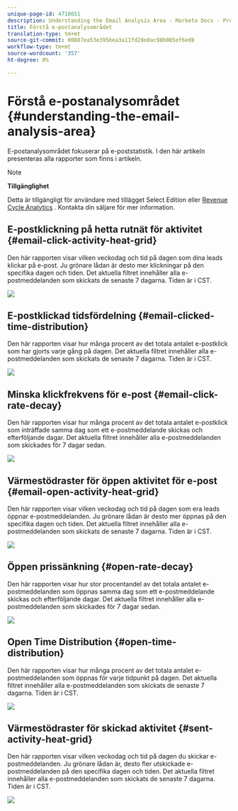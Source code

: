 ```yaml
---
unique-page-id: 4718651
description: Understanding the Email Analysis Area - Marketo Docs - Product Documentation
title: Förstå e-postanalysområdet
translation-type: tm+mt
source-git-commit: 00887ea53e395bea3a11fd28e0ac98b085ef6ed8
workflow-type: tm+mt
source-wordcount: '357'
ht-degree: 0%

---
```



# Förstå e-postanalysområdet {#understanding-the-email-analysis-area}

E-postanalysområdet fokuserar på e-poststatistik. I den här artikeln presenteras alla rapporter som finns i artikeln.

>[!NOTE]
>
>**Tillgänglighet**
>
>Detta är tillgängligt för användare med tillägget Select Edition eller [Revenue Cycle Analytics](http://www.marketo.com/global-enterprise/marketo-revenue-cycle-analytics/) . Kontakta din säljare för mer information.

## E-postklickning på hetta rutnät för aktivitet {#email-click-activity-heat-grid}

Den här rapporten visar vilken veckodag och tid på dagen som dina leads klickar på e-post. Ju grönare lådan är desto mer klickningar på den specifika dagen och tiden. Det aktuella filtret innehåller alla e-postmeddelanden som skickats de senaste 7 dagarna. Tiden är i CST.

![](assets/image2015-5-6-17-3a17-3a34.png)

## E-postklickad tidsfördelning {#email-clicked-time-distribution}

Den här rapporten visar hur många procent av det totala antalet e-postklick som har gjorts varje gång på dagen. Det aktuella filtret innehåller alla e-postmeddelanden som skickats de senaste 7 dagarna. Tiden är i CST.

![](assets/image2015-5-6-17-3a20-3a55.png)

## Minska klickfrekvens för e-post {#email-click-rate-decay}

Den här rapporten visar hur många procent av det totala antalet e-postklick som inträffade samma dag som ett e-postmeddelande skickas och efterföljande dagar. Det aktuella filtret innehåller alla e-postmeddelanden som skickades för 7 dagar sedan.

![](assets/image2015-5-6-17-3a26-3a50.png)

## Värmestödraster för öppen aktivitet för e-post {#email-open-activity-heat-grid}

Den här rapporten visar vilken veckodag och tid på dagen som era leads öppnar e-postmeddelanden. Ju grönare lådan är desto mer öppnas på den specifika dagen och tiden. Det aktuella filtret innehåller alla e-postmeddelanden som skickats de senaste 7 dagarna. Tiden är i CST.

![](assets/image2015-5-6-17-3a30-3a35.png)

## Öppen prissänkning {#open-rate-decay}

Den här rapporten visar hur stor procentandel av det totala antalet e-postmeddelanden som öppnas samma dag som ett e-postmeddelande skickas och efterföljande dagar. Det aktuella filtret innehåller alla e-postmeddelanden som skickades för 7 dagar sedan.

![](assets/image2015-5-6-17-3a37-3a25.png)

## Open Time Distribution {#open-time-distribution}

Den här rapporten visar hur många procent av det totala antalet e-postmeddelanden som öppnas för varje tidpunkt på dagen. Det aktuella filtret innehåller alla e-postmeddelanden som skickats de senaste 7 dagarna. Tiden är i CST.

![](assets/image2015-5-6-17-3a39-3a15.png)

## Värmestödraster för skickad aktivitet {#sent-activity-heat-grid}

Den här rapporten visar vilken veckodag och tid på dagen du skickar e-postmeddelanden. Ju grönare lådan är, desto fler utskickade e-postmeddelanden på den specifika dagen och tiden. Det aktuella filtret innehåller alla e-postmeddelanden som skickats de senaste 7 dagarna. Tiden är i CST.

![](assets/seven.png)

